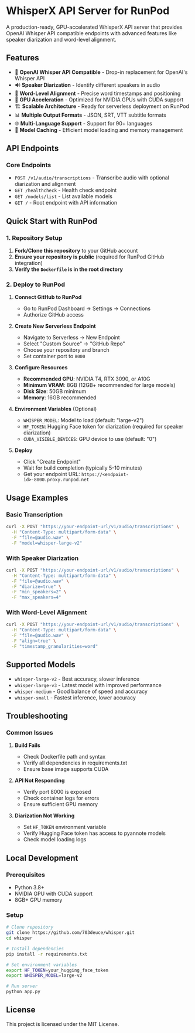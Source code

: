 # WhisperX API Server for RunPod

A production-ready, GPU-accelerated WhisperX API server that provides OpenAI Whisper API compatible endpoints with advanced features like speaker diarization and word-level alignment.

## Features

- 🎯 **OpenAI Whisper API Compatible** - Drop-in replacement for OpenAI's Whisper API
- 🔊 **Speaker Diarization** - Identify different speakers in audio
- 📝 **Word-Level Alignment** - Precise word timestamps and positioning
- 🚀 **GPU Acceleration** - Optimized for NVIDIA GPUs with CUDA support
- 🏗️ **Scalable Architecture** - Ready for serverless deployment on RunPod
- 📊 **Multiple Output Formats** - JSON, SRT, VTT subtitle formats
- 🌐 **Multi-Language Support** - Support for 90+ languages
- 🔄 **Model Caching** - Efficient model loading and memory management

## API Endpoints

### Core Endpoints

- `POST /v1/audio/transcriptions` - Transcribe audio with optional diarization and alignment
- `GET /healthcheck` - Health check endpoint
- `GET /models/list` - List available models
- `GET /` - Root endpoint with API information

## Quick Start with RunPod

### 1. Repository Setup

1. **Fork/Clone this repository** to your GitHub account
2. **Ensure your repository is public** (required for RunPod GitHub integration)
3. **Verify the `Dockerfile` is in the root directory**

### 2. Deploy to RunPod

1. **Connect GitHub to RunPod**
   - Go to RunPod Dashboard → Settings → Connections
   - Authorize GitHub access

2. **Create New Serverless Endpoint**
   - Navigate to Serverless → New Endpoint
   - Select "Custom Source" → "GitHub Repo"
   - Choose your repository and branch
   - Set container port to `8000`

3. **Configure Resources**
   - **Recommended GPU**: NVIDIA T4, RTX 3090, or A10G
   - **Minimum VRAM**: 8GB (12GB+ recommended for large models)
   - **Disk Size**: 50GB minimum
   - **Memory**: 16GB recommended

4. **Environment Variables** (Optional)
   - `WHISPER_MODEL`: Model to load (default: "large-v2")
   - `HF_TOKEN`: Hugging Face token for diarization (required for speaker diarization)
   - `CUDA_VISIBLE_DEVICES`: GPU device to use (default: "0")

5. **Deploy**
   - Click "Create Endpoint"
   - Wait for build completion (typically 5-10 minutes)
   - Get your endpoint URL: `https://<endpoint-id>-8000.proxy.runpod.net`

## Usage Examples

### Basic Transcription

```bash
curl -X POST "https://your-endpoint-url/v1/audio/transcriptions" \
  -H "Content-Type: multipart/form-data" \
  -F "file=@audio.wav" \
  -F "model=whisper-large-v2"
```

### With Speaker Diarization

```bash
curl -X POST "https://your-endpoint-url/v1/audio/transcriptions" \
  -H "Content-Type: multipart/form-data" \
  -F "file=@audio.wav" \
  -F "diarize=true" \
  -F "min_speakers=2" \
  -F "max_speakers=4"
```

### With Word-Level Alignment

```bash
curl -X POST "https://your-endpoint-url/v1/audio/transcriptions" \
  -H "Content-Type: multipart/form-data" \
  -F "file=@audio.wav" \
  -F "align=true" \
  -F "timestamp_granularities=word"
```

## Supported Models

- `whisper-large-v2` - Best accuracy, slower inference
- `whisper-large-v3` - Latest model with improved performance
- `whisper-medium` - Good balance of speed and accuracy
- `whisper-small` - Fastest inference, lower accuracy

## Troubleshooting

### Common Issues

1. **Build Fails**
   - Check Dockerfile path and syntax
   - Verify all dependencies in requirements.txt
   - Ensure base image supports CUDA

2. **API Not Responding**
   - Verify port 8000 is exposed
   - Check container logs for errors
   - Ensure sufficient GPU memory

3. **Diarization Not Working**
   - Set `HF_TOKEN` environment variable
   - Verify Hugging Face token has access to pyannote models
   - Check model loading logs

## Local Development

### Prerequisites

- Python 3.8+
- NVIDIA GPU with CUDA support
- 8GB+ GPU memory

### Setup

```bash
# Clone repository
git clone https://github.com/703deuce/whisper.git
cd whisper

# Install dependencies
pip install -r requirements.txt

# Set environment variables
export HF_TOKEN=your_hugging_face_token
export WHISPER_MODEL=large-v2

# Run server
python app.py
```

## License

This project is licensed under the MIT License. 